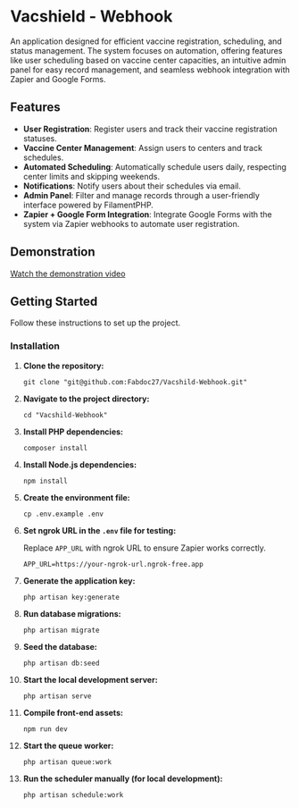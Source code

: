 # Vacshield - Webhook

An application designed for efficient vaccine registration, scheduling, and status management. The system focuses on automation, offering features like user scheduling based on vaccine center capacities, an intuitive admin panel for easy record management, and seamless webhook integration with Zapier and Google Forms.

## Features

-   **User Registration**: Register users and track their vaccine registration statuses.
-   **Vaccine Center Management**: Assign users to centers and track schedules.
-   **Automated Scheduling**: Automatically schedule users daily, respecting center limits and skipping weekends.
-   **Notifications**: Notify users about their schedules via email.
-   **Admin Panel**: Filter and manage records through a user-friendly interface powered by FilamentPHP.
-   **Zapier + Google Form Integration**: Integrate Google Forms with the system via Zapier webhooks to automate user registration.

## Demonstration

[Watch the demonstration video](https://drive.google.com/file/d/11tHVgh8LJxnlmiEeG_Knk-cXIYnKe-qy/view?usp=sharing)

## Getting Started

Follow these instructions to set up the project.

### Installation

1. **Clone the repository:**

    ```shell
    git clone "git@github.com:Fabdoc27/Vacshild-Webhook.git"
    ```

2. **Navigate to the project directory:**

    ```shell
    cd "Vacshild-Webhook"
    ```

3. **Install PHP dependencies:**

    ```shell
    composer install
    ```

4. **Install Node.js dependencies:**

    ```shell
    npm install
    ```

5. **Create the environment file:**

    ```shell
    cp .env.example .env
    ```

6. **Set ngrok URL in the `.env` file for testing:**

    Replace `APP_URL` with ngrok URL to ensure Zapier works correctly.

    ```env
    APP_URL=https://your-ngrok-url.ngrok-free.app
    ```

7. **Generate the application key:**

    ```shell
    php artisan key:generate
    ```

8. **Run database migrations:**

    ```shell
    php artisan migrate
    ```

9. **Seed the database:**

    ```shell
    php artisan db:seed
    ```

10. **Start the local development server:**

    ```shell
    php artisan serve
    ```

11. **Compile front-end assets:**

    ```shell
    npm run dev
    ```

12. **Start the queue worker:**

    ```shell
    php artisan queue:work
    ```

13. **Run the scheduler manually (for local development):**

    ```shell
    php artisan schedule:work
    ```
